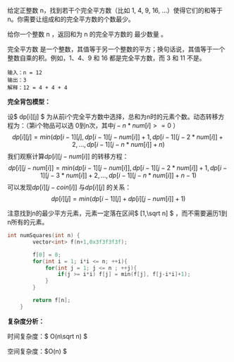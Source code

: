 给定正整数 n，找到若干个完全平方数（比如 1, 4, 9, 16, ...）使得它们的和等于 n。你需要让组成和的完全平方数的个数最少。

给你一个整数 n ，返回和为 n 的完全平方数的 最少数量 。

完全平方数 是一个整数，其值等于另一个整数的平方；换句话说，其值等于一个整数自乘的积。例如，1、4、9 和 16 都是完全平方数，而 3 和 11 不是。



```
输入：n = 12
输出：3 
解释：12 = 4 + 4 + 4
```



<b>完全背包模型：</b>

设$ dp[i][j] $ 为从前i个完全平方数中选择，总和为n时的元素个数。动态转移方程为：（第i个物品可以选 0到n次，其中$j-n*num[i]>= 0$ ）
$$
dp[i][j] = min(dp[i-1][j] , dp[i-1][j-num[i]] +1, dp[i-1][j-2*num[i]]+2 , ... , dp[i-1][j-n*num[i]]+n)
$$
我们观察计算$dp[i][j-num[i]]$ 的转移方程：
$$
dp[i][j-num[i]] = min(dp[i-1][j-num[i]] , dp[i-1][j-2*num[i]]+1 , dp[i-1][j-3*num[i]]+2 , ... , dp[i-1][j-n*num[i]]+n-1)
$$
可以发现$dp[i][j-coin[i]]$  与$dp[i][j]$ 的关系：
$$
dp[i][j] = min(dp[i-1][j]+dp[i][j-num[i]]+1)
$$

注意找到n的最少平方元素，元素一定落在区间$ [1,\sqrt n]  $ ，而不需要遍历1到n所有的元素。

```c++
int numSquares(int n) {
        vector<int> f(n+1,0x3f3f3f3f);

        f[0] = 0;
        for(int i = 1; i*i <= n; ++i){
            for(int j = 1; j <= n ; ++j){
                if(j >= i*i) f[j] = min(f[j], f[j-i*i]+1);
            }
        }

        return f[n];
    }
```

<b>复杂度分析：</b>

时间复杂度：$ O(n\sqrt n) $ 

空间复杂度：$O(n) $ 